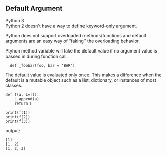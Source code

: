 ## Default Argument ##

Python 3   
Python 2 doesn't have a way to define keyword-only argument.    

Python does not support overloaded methods/functions and default arguments are an easy way of “faking” the overloading behavior.     

Ptyhon method variable will take the default value if no argument value is passed in during function call. 

```
  def _foobar(foo, bar = 'BAR')
```

The default value is evaluated only once. This makes a difference when the default is a mutable object such as a list, dictionary, or instances of most classes. 

```
def f(a, L=[]):
    L.append(a)
    return L

print(f(1))
print(f(2))
print(f(3))
```
output: 
```
[1]
[1, 2]
[1, 2, 3]

```
